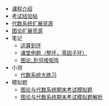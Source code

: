 - [课程介绍](docs/课内笔记/大二下/图论与代数系统/README.md)
- [考试经验帖](docs/课内笔记/大二下/图论与代数系统/考试经验帖.md)
- [代数系统扩展资源](docs/课内笔记/大二下/图论与代数系统/代数系统扩展资源.md)
- [图论扩展资源](docs/课内笔记/大二下/图论与代数系统/图论扩展资源.md)
- 笔记
  - [运算到环](docs/课内笔记/大二下/图论与代数系统/笔记/运算到环.md)
  - [课堂例题（整环，零因子环）](docs/课内笔记/大二下/图论与代数系统/笔记/课堂例题（整环，零因子环）.md)
  - [图论_到邻接矩阵](docs/课内笔记/大二下/图论与代数系统/笔记/图论_到邻接矩阵.md)
- 小测
  - [代数系统大练习](docs/课内笔记/大二下/图论与代数系统/小测/代数系统大练习.md)
- 模拟题
  - [图论与代数系统期末考试模拟题](docs/课内笔记/大二下/图论与代数系统/模拟题/图论与代数系统期末考试.md)
  - [图论与代数系统期末考试模拟题解析](docs/课内笔记/大二下/图论与代数系统/模拟题/图论与代数系统期末考试解答.md)
